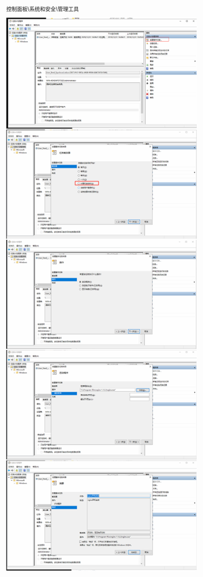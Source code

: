 

控制面板\系统和安全\管理工具

![](./resources/20191231153432.png)
![](./resources/20191231153502.png)
![](./resources/20191231153514.png)
![](./resources/20191231153534.png)
![](./resources/20191231153550.png)